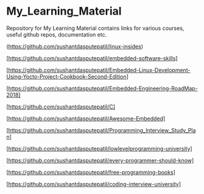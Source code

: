 # My_Learning_Material

Repository for My Learning Material contains links for various courses, useful github repos, documentation etc.

(https://github.com/sushantdasputepatil/linux-insides)

[https://github.com/sushantdasputepatil/embedded-software-skills]

[https://github.com/sushantdasputepatil/Embedded-Linux-Development-Using-Yocto-Project-Cookbook-Second-Edition]

[https://github.com/sushantdasputepatil/Embedded-Engineering-RoadMap-2018]

[https://github.com/sushantdasputepatil/C]

[https://github.com/sushantdasputepatil/Awesome-Embedded]

[https://github.com/sushantdasputepatil/Programming_Interview_Study_Plan]

[https://github.com/sushantdasputepatil/lowlevelprogramming-university]

[https://github.com/sushantdasputepatil/every-programmer-should-know]

[https://github.com/sushantdasputepatil/free-programming-books]

[https://github.com/sushantdasputepatil/coding-interview-university]
